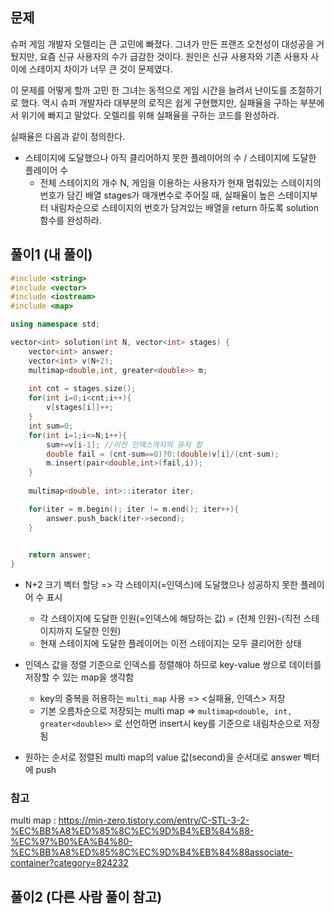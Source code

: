## 문제
슈퍼 게임 개발자 오렐리는 큰 고민에 빠졌다. 그녀가 만든 프랜즈 오천성이 대성공을 거뒀지만, 요즘 신규 사용자의 수가 급감한 것이다. 원인은 신규 사용자와 기존 사용자 사이에 스테이지 차이가 너무 큰 것이 문제였다.

이 문제를 어떻게 할까 고민 한 그녀는 동적으로 게임 시간을 늘려서 난이도를 조절하기로 했다. 역시 슈퍼 개발자라 대부분의 로직은 쉽게 구현했지만, 실패율을 구하는 부분에서 위기에 빠지고 말았다. 오렐리를 위해 실패율을 구하는 코드를 완성하라.

실패율은 다음과 같이 정의한다.
- 스테이지에 도달했으나 아직 클리어하지 못한 플레이어의 수 / 스테이지에 도달한 플레이어 수
  - 전체 스테이지의 개수 N, 게임을 이용하는 사용자가 현재 멈춰있는 스테이지의 번호가 담긴 배열 stages가 매개변수로 주어질 때, 실패율이 높은 스테이지부터 내림차순으로 스테이지의 번호가 담겨있는 배열을 return 하도록 solution 함수를 완성하라.

## 풀이1 (내 풀이)
```c++
#include <string>
#include <vector>
#include <iostream>
#include <map>

using namespace std;

vector<int> solution(int N, vector<int> stages) {
    vector<int> answer;
    vector<int> v(N+2);
    multimap<double,int, greater<double>> m;
    
    int cnt = stages.size();
    for(int i=0;i<cnt;i++){
        v[stages[i]]++;
    }
    int sum=0;
    for(int i=1;i<=N;i++){
        sum+=v[i-1]; //이전 인덱스까지의 유저 합
        double fail = (cnt-sum==0)?0:(double)v[i]/(cnt-sum);
        m.insert(pair<double,int>(fail,i));
    }
    
    multimap<double, int>::iterator iter;

    for(iter = m.begin(); iter != m.end(); iter++){
        answer.push_back(iter->second);
    }

    
    return answer;
}
```
- N+2 크기 벡터 할당 => 각 스테이지(=인덱스)에 도달했으나 성공하지 못한 플레이어 수 표시 
  - 각 스테이지에 도달한 인원(=인덱스에 해당하는 값) = (전체 인원)-(직전 스테이지까지 도달한 인원)
  - 현재 스테이지에 도달한 플레이어는 이전 스테이지는 모두 클리어한 상태

- 인덱스 값을 정렬 기준으로 인덱스를 정렬해야 하므로 key-value 쌍으로 데이터를 저장할 수 있는 map을 생각함
  - key의 중복을 허용하는 `multi_map` 사용 => <실패율, 인덱스> 저장
  - 기본 오름차순으로 저장되는 multi map => `multimap<double, int, greater<double>>` 로 선언하면 insert시 key를 기준으로 내림차순으로 저장됨
  
- 원하는 순서로 정렬된 multi map의 value 값(second)을 순서대로 answer 벡터에 push 

### 참고
multi map : https://min-zero.tistory.com/entry/C-STL-3-2-%EC%BB%A8%ED%85%8C%EC%9D%B4%EB%84%88-%EC%97%B0%EA%B4%80-%EC%BB%A8%ED%85%8C%EC%9D%B4%EB%84%88associate-container?category=824232

## 풀이2 (다른 사람 풀이 참고)
